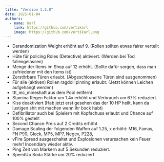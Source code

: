 ```yaml
---
title: "Version 1.2.0"
date: 2025-01-04
authors:
  - name: Karl
    link: https://github.com/vertikarl
    image: https://github.com/vertikarl.png
---
```


<!--more-->

- Derandomization Weight erhöht auf 9. (Rollen sollten etwas fairer verteilt werden)
- Hüte für policing Roles (Detective) aktiviert. (Werden bei Tod fallengelassen)
- Menge der Items im Shop auf 12 erhöht. (Sollte dafür sorgen, dass man zufriedener mit den Items ist)
- Zerstörbare Türen erlaubt. (Abgeschlossene Türen sind ausgenommen)
- Für alle (aktiven) Rollen ragdoll pinning erlaubt. (Jetzt können Leichen aufgehängt werden)
- ttt_mc_mineshaft aus dem Pool entfernt
- Stamina Regen Faktor um 1.4x erhöht und Verbrauch um 67% reduziert.
- Kiss deaktiviert (Hab jetzt erst gesehen das der 10 HP heilt, kann da lustigen shit mit machen wenn ihr bock habt)
- Defibrillator auch bei Spielern mit Kopfschuss erlaubt und Chance auf 100% gestellt
- Second Chance Preis auf 2 Credits erhöht
- Damage Scaling der folgenden Waffen auf 1.25, x erhöht: M16, Famas, FN P90, Glock, MP5, MP7, Negev, P228,
- vFire Spread ausgeschaltet und Explosionen verursachen kein Feuer mehr! Incendiary wieder aktiv.
- Ping Zeit von Markern auf 5 Sekunden reduziert.
- SpeedUp Soda Stärke um 20% reduziert
